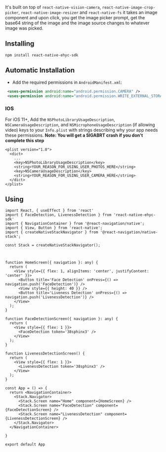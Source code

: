 It's built on top of `react-native-vision-camera`, `react-native-image-crop-picker`, `react-native-image-resizer` and `react-native-fs`
it takes an image component and upon click, you get the image picker prompt, get the base64 string of the image and the image source changes to whatever image was picked.

## Installing
```
npm install react-native-ehyc-sdk
```
## Automatic Installation

* Add the required permissions in `AndroidManifest.xml`:
```xml
 <uses-permission android:name="android.permission.CAMERA" />
 <uses-permission android:name="android.permission.WRITE_EXTERNAL_STORAGE"/>
```

### IOS
For iOS 11+, Add the `NSPhotoLibraryUsageDescription`, `NSCameraUsageDescription`, and `NSMicrophoneUsageDescription` (if allowing video) keys to your `Info.plist` with strings describing why your app needs these permissions. **Note: You will get a SIGABRT crash if you don't complete this step**
```
<plist version="1.0">
  <dict>
    ...
    <key>NSPhotoLibraryUsageDescription</key>
    <string>YOUR_REASON_FOR_USING_USER_PHOTOS_HERE</string>
    <key>NSCameraUsageDescription</key>
    <string>YOUR_REASON_FOR_USING_USER_CAMERA_HERE</string>
  </dict>
</plist>
```
## Using
```
import React, { useEffect } from 'react'
import { FaceDetection, LivenessDetection } from 'react-native-ehyc-sdk'
import { NavigationContainer } from '@react-navigation/native';
import { View, Button } from 'react-native';
import { createNativeStackNavigator } from '@react-navigation/native-stack';

const Stack = createNativeStackNavigator();



function HomeScreen({ navigation }: any) {
  return (
    <View style={{ flex: 1, alignItems: 'center', justifyContent: 'center' }}>
      <Button title='Face Detection' onPress={() => navigation.push('FaceDetection')} />
      <View style={{ height: 40 }} />
      <Button title='Liveness Detection' onPress={() => navigation.push('LivenessDetection')} />
    </View>
  );
}

function FaceDetectionScreen({ navigation }: any) {
  return (
    <View style={{ flex: 1 }}>
      <FaceDetection token='38sphinx3' />
    </View>
  );
}

function LivenessDetectionScreen() {
  return (
    <View style={{ flex: 1 }}>
      <LivenessDetection token='38sphinx3' />
    </View>
  );
}

const App = () => {
  return <NavigationContainer>
    <Stack.Navigator>
      <Stack.Screen name="Home" component={HomeScreen} />
      <Stack.Screen name="FaceDetection" component={FaceDetectionScreen} />
      <Stack.Screen name="LivenessDetection" component={LivenessDetectionScreen} />
    </Stack.Navigator>
  </NavigationContainer>

}

export default App
```
